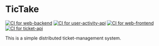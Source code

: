 # TicTake

[![CI for web-backend](https://github.com/disam8853/tictake/actions/workflows/web-backend.yaml/badge.svg?branch=main)](https://github.com/disam8853/tictake/actions/workflows/web-backend.yaml)
[![CI for user-activity-api](https://github.com/disam8853/tictake/actions/workflows/user-activity-service.yaml/badge.svg)](https://github.com/disam8853/tictake/actions/workflows/user-activity-service.yaml)
[![CI for web-frontend](https://github.com/disam8853/tictake/actions/workflows/web-frontend.yaml/badge.svg)](https://github.com/disam8853/tictake/actions/workflows/web-frontend.yaml)
[![CI for ticket-api](https://github.com/disam8853/tictake/actions/workflows/ticket-api.yaml/badge.svg)](https://github.com/disam8853/tictake/actions/workflows/ticket-api.yaml)

This is a simple distributed ticket-management system.
